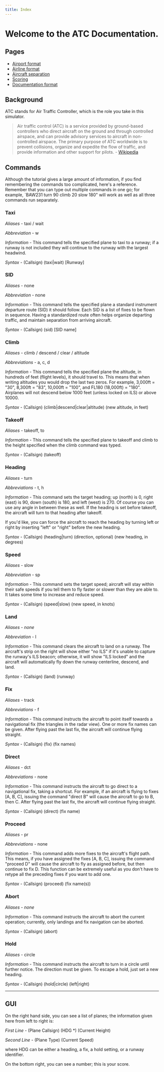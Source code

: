 ```yaml
---
title: Index
---
```


# Welcome to the ATC Documentation.

## Pages

* [Airport format](airport-format.html)
* [Airline format](airline-format.html)
* [Aircraft separation](aircraft-separation.html)
* [Scoring](scoring.html)
* [Documentation format](README.html)

## Background

ATC stands for Air Traffic Controller, which is the role you take in this simulator.

> Air traffic control (ATC) is a service provided by ground-based controllers who direct aircraft on the ground and through controlled airspace, and can provide advisory services to aircraft in non-controlled airspace. The primary purpose of ATC worldwide is to prevent collisions, organize and expedite the flow of traffic, and provide information and other support for pilots. - [Wikipedia](https://en.wikipedia.org/wiki/Air_traffic_control)

## Commands

Although the tutorial gives a large amount of information, if you find remembering the commands too complicated, here's a reference. Remember that you can type out multiple commands in one go; for example, `BAW231 turn 90 climb 20 slow 180" will work as well as all three commands run separately.

### Taxi
_Aliases -_ taxi / wait

_Abbreviation -_ w

_Information -_ This command tells the specified plane to taxi to a runway; if a runway is not included they will continue to the runway with the largest headwind.

_Syntax -_ (Callsign) (taxi|wait) [Runway]

### SID
_Aliases -_ none

_Abbreviation -_ none

_Information -_ This command tells the specified plane a standard instrument departure route (SID) it should follow. Each SID is a list of fixes to be flown in sequence. Having a standardized route often helps organize departing traffic, and maintain separation from arriving aircraft.

_Syntax -_ (Callsign) (sid) [SID name]

### Climb
_Aliases -_ climb / descend / clear / altitude

_Abbreviations -_ a, c, d

_Information -_ This command tells the specified plane the altitude, in hundreds of feet (flight levels), it should travel to. This means that when writing altitudes you would drop the last two zeros. For example, 3,000ft = "30", 8,300ft = "83", 10,000ft = "100", and FL180 (18,000ft) = "180". Airplanes will not descend below 1000 feet (unless locked on ILS) or above 10000.

_Syntax -_ (Callsign) (climb|descend|clear|altitude) (new altitude, in feet)

### Takeoff
_Aliases -_ takeoff, to

_Information -_ This command tells the specified plane to takeoff and climb to the height specified when the climb command was typed.

_Syntax -_ (Callsign) (takeoff)

### Heading
_Aliases -_ turn

_Abbreviations -_ t, h

_Information -_ This command sets the target heading; up (north) is 0, right (east) is 90, down (south) is 180, and left (west) is 270. Of course you can use any angle in between these as well. If the heading is set before takeoff, the aircraft will turn to that heading after takeoff.

If you'd like, you can force the aircraft to reach the heading by turning left or right by inserting "left" or "right" before the new heading.

_Syntax -_ (Callsign) (heading|turn) (direction, optional) (new heading, in degrees)

### Speed
_Aliases -_ slow

_Abbreviation -_ sp

_Information -_ This command sets the target speed; aircraft will stay within their safe speeds if you tell them to fly faster or slower than they are able to. It takes some time to increase and reduce speed.

_Syntax -_ (Callsign) (speed|slow) (new speed, in knots)

### Land
_Aliases -_ _none_

_Abbreviation -_ l

_Information -_ This command clears the aircraft to land on a runway. The aircraft's strip on the right will show either "no ILS" if it's unable to capture the runway's ILS beacon; otherwise, it will show "ILS locked" and the aircraft will automatically fly down the runway centerline, descend, and land.

_Syntax -_ (Callsign) (land) (runway)

### Fix
_Aliases -_ track

_Abbreviations -_ f

_Information -_ This command instructs the aircraft to point itself towards a navigational fix (the triangles in the radar view). One or more fix names can be given. After flying past the last fix, the aircraft will continue flying straight.

_Syntax -_ (Callsign) (fix) (fix names)

### Direct
_Aliases -_ dct

_Abbreviations -_ none

_Information -_ This command instructs the aircraft to go direct to a navigational fix, taking a shortcut. For example, if an aircraft is flying to fixes [A, B, C], issuing the command "direct B" will cause the aircraft to go to B, then C. After flying past the last fix, the aircraft will continue flying straight.

_Syntax -_ (Callsign) (direct) (fix name)

### Proceed
_Aliases -_ pr

_Abbreviations -_ none

_Information -_ This command adds more fixes to the aircraft's flight path. This means, if you have assigned the fixes [A, B, C], issuing the command "proceed D" will cause the aircraft to fly as assigned before, but then continue to fix D. This function can be extremely useful as you don't have to retype all the preceding fixes if you want to add one.

_Syntax -_ (Callsign) (proceed) (fix name(s))

### Abort
_Aliases -_ _none_

_Information -_ This command instructs the aircraft to abort the current operation; currently, only landings and fix navigation can be aborted.

_Syntax -_ (Callsign) (abort)

### Hold
_Aliases -_ circle

_Information -_ This command instructs the aircraft to turn in a circle until further notice. The direction must be given. To escape a hold, just set a new heading.

_Syntax -_ (Callsign) (hold|circle) (left|right)

***

## GUI

On the right hand side, you can see a list of planes; the information given here from left to right is:

_First Line -_  (Plane Callsign) (HDG *) (Current Height)

_Second Line -_ (Plane Type)             (Current Speed)

where HDG can be either a heading, a fix, a hold setting, or a runway identifier.

On the bottom right, you can see a number; this is your score.
